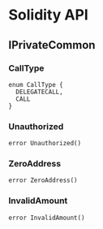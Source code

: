 # Solidity API

## IPrivateCommon

### CallType

```solidity
enum CallType {
  DELEGATECALL,
  CALL
}
```

### Unauthorized

```solidity
error Unauthorized()
```

### ZeroAddress

```solidity
error ZeroAddress()
```

### InvalidAmount

```solidity
error InvalidAmount()
```

